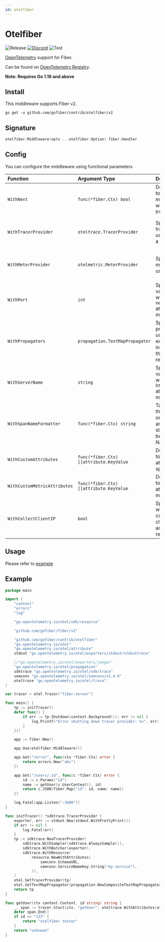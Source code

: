 ```yaml
---
id: otelfiber
---
```


# Otelfiber

![Release](https://img.shields.io/github/v/tag/gofiber/contrib?filter=otelfiber*)
[![Discord](https://img.shields.io/discord/704680098577514527?style=flat&label=%F0%9F%92%AC%20discord&color=00ACD7)](https://gofiber.io/discord)
![Test](https://github.com/gofiber/contrib/workflows/Test%20otelfiber/badge.svg)

[OpenTelemetry](https://opentelemetry.io/) support for Fiber.

Can be found on [OpenTelemetry Registry](https://opentelemetry.io/registry/instrumentation-go-fiber/).

**Note: Requires Go 1.19 and above**

## Install

This middleware supports Fiber v2.

```
go get -u github.com/gofiber/contrib/otelfiber/v2
```

## Signature

```go
otelfiber.Middleware(opts ...otelfiber.Option) fiber.Handler
```

## Config
You can configure the middleware using functional parameters


| Function                | Argument Type                            | Description                                                                      | Default                                                             |
| :------------------------ | :-------------------------------- | :--------------------------------------------------------------------------------- | :-------------------------------------------------------------------- |
| `WithNext`                    | `func(*fiber.Ctx) bool`         | Define a function to skip this middleware when returned true .| nil                                                                 |
| `WithTracerProvider`          | `oteltrace.TracerProvider`      | Specifies a tracer provider to use for creating a tracer.                         | nil - the global tracer provider is used                                   |
| `WithMeterProvider`           | `otelmetric.MeterProvider`      | Specifies a meter provider to use for reporting.                                     | nil - the global meter provider is used                                                             |
| `WithPort`                    | `int`                          | Specifies the value to use when setting the `net.host.port` attribute on metrics/spans.                            | Defaults to (`80` for `http`, `443` for `https`)              |
| `WithPropagators`             | `propagation.TextMapPropagator` | Specifies propagators to use for extracting information from the HTTP requests.                     | If none are specified, global ones will be used                                                               |
| `WithServerName`              | `string`                       | Specifies the value to use when setting the `http.server_name` attribute on metrics/spans.                                          | -                                                                   |
| `WithSpanNameFormatter`       | `func(*fiber.Ctx) string`       | Takes a function that will be called on every request and the returned string will become the span Name.                                   | Default formatter returns the route pathRaw |
| `WithCustomAttributes`        | `func(*fiber.Ctx) []attribute.KeyValue` | Define a function to add custom attributes to the span.                  | nil                                                                 |
| `WithCustomMetricAttributes`  | `func(*fiber.Ctx) []attribute.KeyValue` | Define a function to add custom attributes to the metrics.               | nil                                                                 |
| `WithCollectClientIP`         | `bool` | Specifies whether to collect the client's IP address from the request. | true |

## Usage

Please refer to [example](./example)

## Example

```go
package main

import (
	"context"
	"errors"
	"log"

	"go.opentelemetry.io/otel/sdk/resource"

	"github.com/gofiber/fiber/v2"

	"github.com/gofiber/contrib/otelfiber"
	"go.opentelemetry.io/otel"
	"go.opentelemetry.io/otel/attribute"
	stdout "go.opentelemetry.io/otel/exporters/stdout/stdouttrace"

	//"go.opentelemetry.io/otel/exporters/jaeger"
	"go.opentelemetry.io/otel/propagation"
	sdktrace "go.opentelemetry.io/otel/sdk/trace"
	semconv "go.opentelemetry.io/otel/semconv/v1.4.0"
	oteltrace "go.opentelemetry.io/otel/trace"
)

var tracer = otel.Tracer("fiber-server")

func main() {
	tp := initTracer()
	defer func() {
		if err := tp.Shutdown(context.Background()); err != nil {
			log.Printf("Error shutting down tracer provider: %v", err)
		}
	}()

	app := fiber.New()

	app.Use(otelfiber.Middleware())

	app.Get("/error", func(ctx *fiber.Ctx) error {
		return errors.New("abc")
	})

	app.Get("/users/:id", func(c *fiber.Ctx) error {
		id := c.Params("id")
		name := getUser(c.UserContext(), id)
		return c.JSON(fiber.Map{"id": id, name: name})
	})

	log.Fatal(app.Listen(":3000"))
}

func initTracer() *sdktrace.TracerProvider {
	exporter, err := stdout.New(stdout.WithPrettyPrint())
	if err != nil {
		log.Fatal(err)
	}
	tp := sdktrace.NewTracerProvider(
		sdktrace.WithSampler(sdktrace.AlwaysSample()),
		sdktrace.WithBatcher(exporter),
		sdktrace.WithResource(
			resource.NewWithAttributes(
				semconv.SchemaURL,
				semconv.ServiceNameKey.String("my-service"),
			)),
	)
	otel.SetTracerProvider(tp)
	otel.SetTextMapPropagator(propagation.NewCompositeTextMapPropagator(propagation.TraceContext{}, propagation.Baggage{}))
	return tp
}

func getUser(ctx context.Context, id string) string {
	_, span := tracer.Start(ctx, "getUser", oteltrace.WithAttributes(attribute.String("id", id)))
	defer span.End()
	if id == "123" {
		return "otelfiber tester"
	}
	return "unknown"
}
```

